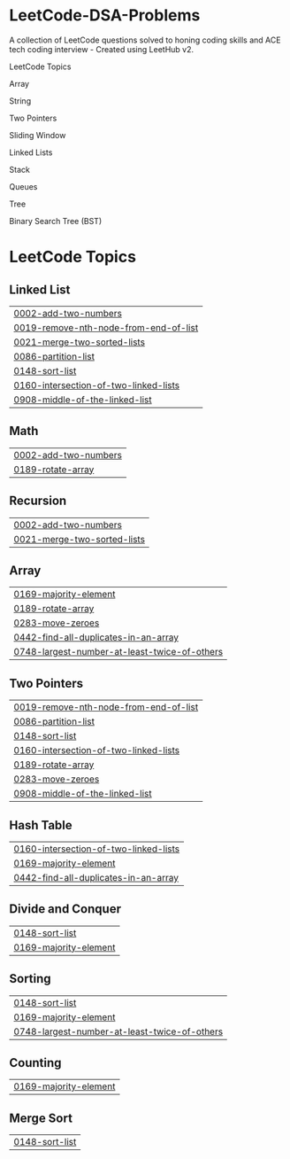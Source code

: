 # LeetCode-DSA-Problems
 A collection of LeetCode questions solved to honing coding skills and ACE tech coding interview - Created using LeetHub v2.

LeetCode Topics

Array

String

Two Pointers

Sliding Window

Linked Lists

Stack 

Queues

Tree

Binary Search Tree (BST)


<!---LeetCode Topics Start-->
# LeetCode Topics
## Linked List
|  |
| ------- |
| [0002-add-two-numbers](https://github.com/nishantkumar999/LeetCode-DSA-Problems/tree/master/0002-add-two-numbers) |
| [0019-remove-nth-node-from-end-of-list](https://github.com/nishantkumar999/LeetCode-DSA-Problems/tree/master/0019-remove-nth-node-from-end-of-list) |
| [0021-merge-two-sorted-lists](https://github.com/nishantkumar999/LeetCode-DSA-Problems/tree/master/0021-merge-two-sorted-lists) |
| [0086-partition-list](https://github.com/nishantkumar999/LeetCode-DSA-Problems/tree/master/0086-partition-list) |
| [0148-sort-list](https://github.com/nishantkumar999/LeetCode-DSA-Problems/tree/master/0148-sort-list) |
| [0160-intersection-of-two-linked-lists](https://github.com/nishantkumar999/LeetCode-DSA-Problems/tree/master/0160-intersection-of-two-linked-lists) |
| [0908-middle-of-the-linked-list](https://github.com/nishantkumar999/LeetCode-DSA-Problems/tree/master/0908-middle-of-the-linked-list) |
## Math
|  |
| ------- |
| [0002-add-two-numbers](https://github.com/nishantkumar999/LeetCode-DSA-Problems/tree/master/0002-add-two-numbers) |
| [0189-rotate-array](https://github.com/nishantkumar999/LeetCode-DSA-Problems/tree/master/0189-rotate-array) |
## Recursion
|  |
| ------- |
| [0002-add-two-numbers](https://github.com/nishantkumar999/LeetCode-DSA-Problems/tree/master/0002-add-two-numbers) |
| [0021-merge-two-sorted-lists](https://github.com/nishantkumar999/LeetCode-DSA-Problems/tree/master/0021-merge-two-sorted-lists) |
## Array
|  |
| ------- |
| [0169-majority-element](https://github.com/nishantkumar999/LeetCode-DSA-Problems/tree/master/0169-majority-element) |
| [0189-rotate-array](https://github.com/nishantkumar999/LeetCode-DSA-Problems/tree/master/0189-rotate-array) |
| [0283-move-zeroes](https://github.com/nishantkumar999/LeetCode-DSA-Problems/tree/master/0283-move-zeroes) |
| [0442-find-all-duplicates-in-an-array](https://github.com/nishantkumar999/LeetCode-DSA-Problems/tree/master/0442-find-all-duplicates-in-an-array) |
| [0748-largest-number-at-least-twice-of-others](https://github.com/nishantkumar999/LeetCode-DSA-Problems/tree/master/0748-largest-number-at-least-twice-of-others) |
## Two Pointers
|  |
| ------- |
| [0019-remove-nth-node-from-end-of-list](https://github.com/nishantkumar999/LeetCode-DSA-Problems/tree/master/0019-remove-nth-node-from-end-of-list) |
| [0086-partition-list](https://github.com/nishantkumar999/LeetCode-DSA-Problems/tree/master/0086-partition-list) |
| [0148-sort-list](https://github.com/nishantkumar999/LeetCode-DSA-Problems/tree/master/0148-sort-list) |
| [0160-intersection-of-two-linked-lists](https://github.com/nishantkumar999/LeetCode-DSA-Problems/tree/master/0160-intersection-of-two-linked-lists) |
| [0189-rotate-array](https://github.com/nishantkumar999/LeetCode-DSA-Problems/tree/master/0189-rotate-array) |
| [0283-move-zeroes](https://github.com/nishantkumar999/LeetCode-DSA-Problems/tree/master/0283-move-zeroes) |
| [0908-middle-of-the-linked-list](https://github.com/nishantkumar999/LeetCode-DSA-Problems/tree/master/0908-middle-of-the-linked-list) |
## Hash Table
|  |
| ------- |
| [0160-intersection-of-two-linked-lists](https://github.com/nishantkumar999/LeetCode-DSA-Problems/tree/master/0160-intersection-of-two-linked-lists) |
| [0169-majority-element](https://github.com/nishantkumar999/LeetCode-DSA-Problems/tree/master/0169-majority-element) |
| [0442-find-all-duplicates-in-an-array](https://github.com/nishantkumar999/LeetCode-DSA-Problems/tree/master/0442-find-all-duplicates-in-an-array) |
## Divide and Conquer
|  |
| ------- |
| [0148-sort-list](https://github.com/nishantkumar999/LeetCode-DSA-Problems/tree/master/0148-sort-list) |
| [0169-majority-element](https://github.com/nishantkumar999/LeetCode-DSA-Problems/tree/master/0169-majority-element) |
## Sorting
|  |
| ------- |
| [0148-sort-list](https://github.com/nishantkumar999/LeetCode-DSA-Problems/tree/master/0148-sort-list) |
| [0169-majority-element](https://github.com/nishantkumar999/LeetCode-DSA-Problems/tree/master/0169-majority-element) |
| [0748-largest-number-at-least-twice-of-others](https://github.com/nishantkumar999/LeetCode-DSA-Problems/tree/master/0748-largest-number-at-least-twice-of-others) |
## Counting
|  |
| ------- |
| [0169-majority-element](https://github.com/nishantkumar999/LeetCode-DSA-Problems/tree/master/0169-majority-element) |
## Merge Sort
|  |
| ------- |
| [0148-sort-list](https://github.com/nishantkumar999/LeetCode-DSA-Problems/tree/master/0148-sort-list) |
<!---LeetCode Topics End-->
